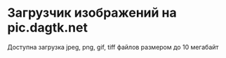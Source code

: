 Загрузчик изображений на pic.dagtk.net 
==============

Доступна загрузка jpeg, png, gif, tiff файлов размером до 10 мегабайт

